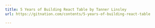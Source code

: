 ```yaml
---
title: 5 Years of Building React Table by Tanner Linsley
url: https://gitnation.com/contents/5-years-of-building-react-table

---
```

